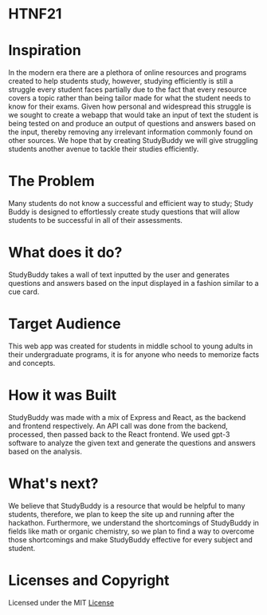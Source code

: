 # HTNF21
# Inspiration
In the modern era there are a plethora of online resources and programs created to help students study, however, studying efficiently is still a struggle every student faces partially due to the fact that every resource covers a topic rather than being tailor made for what the student needs to know for their exams. Given how personal and widespread this struggle is we sought to create a webapp that would take an input of text the student is being tested on and produce an output of questions and answers based on the input, thereby removing any irrelevant information commonly found on other sources. We hope that by creating StudyBuddy we will give struggling students another avenue to tackle their studies efficiently. 

# The Problem
Many students do not know a successful and efficient way to study; Study Buddy is designed to effortlessly create study questions that will allow students to be successful in all of their assessments.

# What does it do?
StudyBuddy takes a wall of text inputted by the user and generates questions and answers based on the input displayed in a fashion similar to a cue card.

# Target Audience
This web app was created for students in middle school to young adults in their undergraduate programs, it is for anyone who needs to memorize facts and concepts.

# How it was Built
StudyBuddy was made with a mix of Express and React, as the backend and frontend respectively. An API call was done from the backend, processed, then passed back to the React frontend. We used gpt-3 software to analyze the given text and generate the questions and answers based on the analysis.

# What's next?
We believe that StudyBuddy is a resource that would be helpful to many students, therefore, we plan to keep the site up and running after the hackathon. Furthermore, we understand the shortcomings of StudyBuddy in fields like math or organic chemistry, so we plan to find a way to overcome those shortcomings and make StudyBuddy effective for every subject and student.

# Licenses and Copyright
Licensed under the MIT [License](LICENSE)
